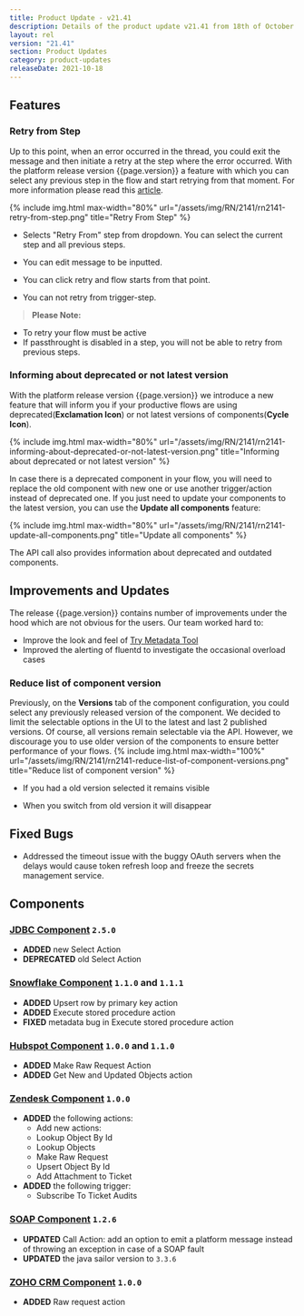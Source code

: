 ```yaml
---
title: Product Update - v21.41
description: Details of the product update v21.41 from 18th of October 2021.
layout: rel
version: "21.41"
section: Product Updates
category: product-updates
releaseDate: 2021-10-18
---
```


## Features

### Retry from Step

Up to this point, when an error occurred in the thread, you could exit the message and then initiate a retry at the step where the error occurred. With the platform release version {{page.version}} a feature with which you can select any previous step in the flow and start retrying from that moment. For more information please read this [article](/developers/error-retry).

{% include img.html max-width="80%" url="/assets/img/RN/2141/rn2141-retry-from-step.png" title="Retry From Step" %}

* Selects "Retry From" step from dropdown. You can select the current step and all previous steps.

* You can edit message to be inputted.

* You can click retry and flow starts from that point.

* You can not retry from trigger-step.

> **Please Note:**
* To retry your flow must be active
* If passthrought is disabled in a step, you will not be able to retry from previous steps.

### Informing about deprecated or not latest version

With the platform release version {{page.version}} we introduce a new feature that will inform you if your productive flows are using deprecated(**Exclamation Icon**) or not latest versions of components(**Cycle Icon**).

{% include img.html max-width="80%" url="/assets/img/RN/2141/rn2141-informing-about-deprecated-or-not-latest-version.png" title="Informing about deprecated or not latest version" %}

In case there is a deprecated component in your flow, you will need to replace the old component with new one or use another trigger/action instead of deprecated one. If you just need to update your components to the latest version, you can use the **Update all components** feature:

{% include img.html max-width="80%" url="/assets/img/RN/2141/rn2141-update-all-components.png" title="Update all components" %}

The API call also provides information about deprecated and outdated components.

## Improvements and Updates

The release {{page.version}} contains number of improvements under the hood which
are not obvious for the users. Our team worked hard to:

* Improve the look and feel of [Try Metadata Tool](\developers\try-metadata)
* Improved the alerting of fluentd to investigate the occasional overload cases

### Reduce list of component version

Previously, on the **Versions** tab of the component configuration, you could select any previously released version of the component. We decided to limit the selectable options in the UI to the latest and last 2 published versions. Of course, all versions remain selectable via the API. However, we discourage you to use older version of the components to ensure better performance of your flows.
{% include img.html max-width="100%" url="/assets/img/RN/2141/rn2141-reduce-list-of-component-versions.png" title="Reduce list of component version" %}

* If you had a old version selected it remains visible

* When you switch from old version it will disappear

## Fixed Bugs

* Addressed the timeout issue with the buggy OAuth servers when the delays would cause token refresh loop and freeze the secrets management service.

## Components

### [JDBC Component](/components/jdbc/) `2.5.0`

*   **ADDED** new Select Action
*   **DEPRECATED** old Select Action

### [Snowflake Component](/components/snowflake/) `1.1.0` and `1.1.1`

*   **ADDED** Upsert row by primary key action
*   **ADDED** Execute stored procedure action
*   **FIXED** metadata bug in Execute stored procedure action

### [Hubspot Component](/components/hubspot/) `1.0.0` and `1.1.0`

*   **ADDED** Make Raw Request Action
*   **ADDED** Get New and Updated Objects action

### [Zendesk Component](/components/zendesk/) `1.0.0`

*   **ADDED** the following actions:
    *   Add new actions:
    *   Lookup Object By Id
    *   Lookup Objects
    *   Make Raw Request
    *   Upsert Object By Id
    *   Add Attachment to Ticket
*   **ADDED** the following trigger:
    *   Subscribe To Ticket Audits

### [SOAP Component](/components/soap/) `1.2.6`

*   **UPDATED** Call Action: add an option to emit a platform message instead of throwing an exception in case of a SOAP fault
*   **UPDATED** the java sailor version to `3.3.6`

### [ZOHO CRM Component](/components/zoho-crm/) `1.0.0`

*   **ADDED** Raw request action
